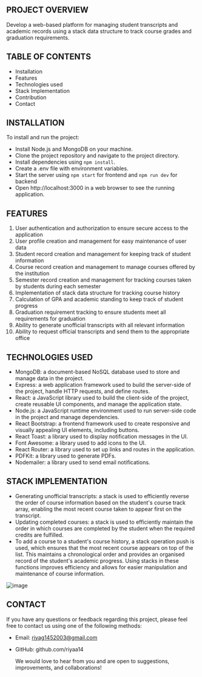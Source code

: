 ## PROJECT OVERVIEW
Develop a web-based platform for managing student transcripts and academic records using a stack data structure to track course grades and graduation requirements.

## TABLE OF CONTENTS
- Installation
- Features
- Technologies used
- Stack Implementation
- Contribution
- Contact

## INSTALLATION
To install and run the project:
- Install Node.js and MongoDB on your machine.
- Clone the project repository and navigate to the project directory.
- Install dependencies using `npm install`.
- Create a .env file with environment variables.
- Start the server using `npm start` for frontend and `npm run dev` for backend
- Open http://localhost:3000 in a web browser to see the running application.

## FEATURES
1. User authentication and authorization to ensure secure access to the application
2. User profile creation and management for easy maintenance of user data
3. Student record creation and management for keeping track of student information
4. Course record creation and management to manage courses offered by the institution
5. Semester record creation and management for tracking courses taken by students during each semester
6. Implementation of stack data structure for tracking course history
7. Calculation of GPA and academic standing to keep track of student progress
8. Graduation requirement tracking to ensure students meet all requirements for graduation
9. Ability to generate unofficial transcripts with all relevant information
10. Ability to request official transcripts and send them to the appropriate office

## TECHNOLOGIES USED
- MongoDB: a document-based NoSQL database used to store and manage data in the project.
- Express: a web application framework used to build the server-side of the project, handle HTTP requests, and define routes.
- React: a JavaScript library used to build the client-side of the project, create reusable UI components, and manage the application state.
- Node.js: a JavaScript runtime environment used to run server-side code in the project and manage dependencies.
- React Bootstrap: a frontend framework used to create responsive and visually appealing UI elements, including buttons.
- React Toast: a library used to display notification messages in the UI.
- Font Awesome: a library used to add icons to the UI.
- React Router: a library used to set up links and routes in the application.
- PDFKit: a library used to generate PDFs.
- Nodemailer: a library used to send email notifications.

## STACK IMPLEMENTATION
- Generating unofficial transcripts: a stack is used to efficiently reverse the order of course information based on the student's course track array, enabling the most recent course taken to appear first on the transcript.
- Updating completed courses: a stack is used to efficiently maintain the order in which courses are completed by the student when the required credits are fulfilled.
- To add a course to a student's course history, a stack operation push is used, which ensures that the most recent course appears on top of the list. This maintains a chronological order and provides an organised record of the student's academic progress.
Using stacks in these functions improves efficiency and allows for easier manipulation and maintenance of course information.

![image](https://github.com/riyaa14/Equinox_RecordHive/assets/96983874/c05a2bf5-0796-4ed7-ae06-6e294523755d)

## CONTACT
If you have any questions or feedback regarding this project, please feel free to contact us using one of the following methods:
- Email: riyag1452003@gmail.com
- GitHub: github.com/riyaa14

  We would love to hear from you and are open to suggestions, improvements, and collaborations!
